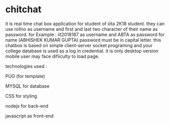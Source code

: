 # chitchat
it is real time chat box application for student of iiita 2K18 student.  they can use rollno as username and first and last two character of their name as password. for Example : iit2018187 as username and ABTA as password for name (ABHISHEK KUMAR GUPTA) password must be in capital letter.      this chatbox is based on simple client-server socket programing and your college database is used as a log in credential. it is only desktop version mobile user may face difiiculty to load page.

 technologies used : 
 
 PUG (for template)
   
 MYSQL for database
     
 CSS for styling
        
 nodejs for back-end
           
 javascript as front-end
